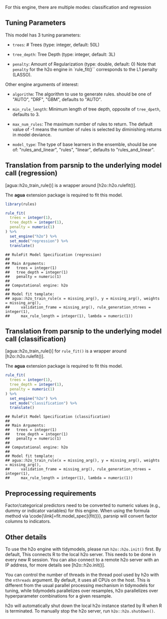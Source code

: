 


For this engine, there are multiple modes: classification and regression

## Tuning Parameters



This model has 3 tuning parameters:

- `trees`: # Trees (type: integer, default: 50L)

- `tree_depth`: Tree Depth (type: integer, default: 3L)

- `penalty`: Amount of Regularization (type: double, default: 0)
Note that `penalty` for the h2o engine in `rule_fit()`` corresponds to the L1 penalty (LASSO). 


Other engine arguments of interest: 

- `algorithm`: The algorithm to use to generate rules. should be one of "AUTO", "DRF", "GBM", defaults to "AUTO".

- `min_rule_length`: Minimum length of tree depth, opposite of `tree_dpeth`, defaults to 3.

- `max_num_rules`: The maximum number of rules to return. The default value of -1 means the number of rules is selected by diminishing returns in model deviance. 

- `model_type`: The type of base learners in the ensemble, should be one of: "rules_and_linear", "rules", "linear", defaults to "rules_and_linear".


## Translation from parsnip to the underlying model call  (regression)

[agua::h2o_train_rule()] is a wrapper around [h2o::h2o.rulefit()]. 

The **agua** extension package is required to fit this model.


```r
library(rules)

rule_fit(
  trees = integer(1),
  tree_depth = integer(1),
  penalty = numeric(1)
) %>%
  set_engine("h2o") %>%
  set_mode("regression") %>%
  translate()
```

```
## RuleFit Model Specification (regression)
## 
## Main Arguments:
##   trees = integer(1)
##   tree_depth = integer(1)
##   penalty = numeric(1)
## 
## Computational engine: h2o 
## 
## Model fit template:
## agua::h2o_train_rule(x = missing_arg(), y = missing_arg(), weights = missing_arg(), 
##     validation_frame = missing_arg(), rule_generation_ntrees = integer(1), 
##     max_rule_length = integer(1), lambda = numeric(1))
```

## Translation from parsnip to the underlying model call  (classification)



[agua::h2o_train_rule()] for `rule_fit()` is a wrapper around [h2o::h2o.rulefit()]. 

The **agua** extension package is required to fit this model.


```r
rule_fit(
  trees = integer(1),
  tree_depth = integer(1),
  penalty = numeric(1)
) %>%
  set_engine("h2o") %>%
  set_mode("classification") %>%
  translate()
```

```
## RuleFit Model Specification (classification)
## 
## Main Arguments:
##   trees = integer(1)
##   tree_depth = integer(1)
##   penalty = numeric(1)
## 
## Computational engine: h2o 
## 
## Model fit template:
## agua::h2o_train_rule(x = missing_arg(), y = missing_arg(), weights = missing_arg(), 
##     validation_frame = missing_arg(), rule_generation_ntrees = integer(1), 
##     max_rule_length = integer(1), lambda = numeric(1))
```

## Preprocessing requirements


Factor/categorical predictors need to be converted to numeric values (e.g., dummy or indicator variables) for this engine. When using the formula method via \\code{\\link[=fit.model_spec]{fit()}}, parsnip will convert factor columns to indicators.

## Other details


To use the h2o engine with tidymodels, please run `h2o::h2o.init()` first. By default, This connects R to the local h2o server. This needs to be done in every new R session. You can also connect to a remote h2o server with an IP address, for more details see [h2o::h2o.init()]. 

You can control the number of threads in the thread pool used by h2o with the `nthreads` argument. By default, it uses all CPUs on the host. This is different from the usual parallel processing mechanism in tidymodels for tuning, while tidymodels parallelizes over resamples, h2o parallelizes over hyperparameter combinations for a given resample. 

h2o will automatically shut down the local h2o instance started by R when R is terminated. To manually stop the h2o server, run `h2o::h2o.shutdown()`. 
